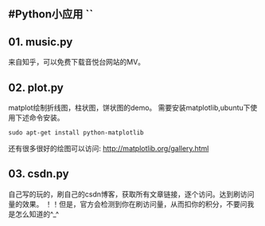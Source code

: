 
#Python小应用
``
---

## 01. music.py
来自知乎，可以免费下载音悦台网站的MV。


## 02. plot.py

matplot绘制折线图，柱状图，饼状图的demo。
需要安装matplotlib,ubuntu下使用下述命令安装。
```
sudo apt-get install python-matplotlib
```
还有很多很好的绘图可以访问:
http://matplotlib.org/gallery.html




## 03. csdn.py

自己写的玩的，刷自己的csdn博客，获取所有文章链接，逐个访问。达到刷访问量的效果。
！！但是，官方会检测到你在刷访问量，从而扣你的积分，不要问我是怎么知道的^_^




